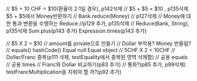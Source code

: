 // $5 + 10 CHF = $10(환율이 2:1일 경우), p142삭제
// $5 + $5 = $10 , p135삭제
$5 + $5에서 Money반환하기
// Bank.reduce(Money) // p127삭제
// Money에 대한 통과 변환을 수행하는 Reduce //p129 추가, p135삭제
// Reduce(Bank, String), p135삭제
Sum.plus(p143 추가)
Expression.times(p143 추가)

// $5 X 2 = $10
// amount를 private으로 만들기
// Dollar 부작용?
Money 반올림?
// equals()
hashCode()
Equal null
Equal object
// 5CHF X 2 = 10CHF
// Dollar/Franc 중복(p111 삭제, testEquality에서 중복된 영역 삭제함)
// 공용 equals
// 공용 times
// Franc와 Dollar 비교하기(p83 추가)
// 통화?(p85 추가, p99삭제)
testFrancMultiplication을 지워야 할 까?(p92 추가)
